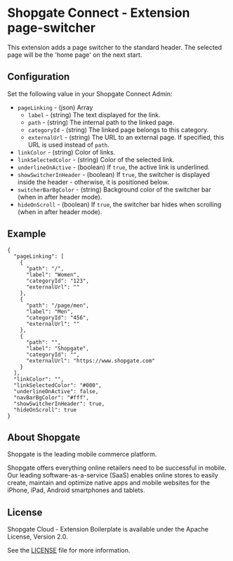# Shopgate Connect - Extension page-switcher

This extension adds a page switcher to the standard header. The selected page will be the 'home page' on the next start.

## Configuration

Set the following value in your Shopgate Connect Admin:

  * `pageLinking` - (json) Array
    * `label` - (string) The text displayed for the link.
    * `path` - (string) The internal path to the linked page.
    * `categoryId` - (string) The linked page belongs to this category.
    * `externalUrl` - (string) The URL to an external page. If specified, this URL is used instead of `path`.
  * `linkColor` - (string) Color of links.
  * `linkSelectedColor` - (string) Color of the selected link.
  * `underlineOnActive` - (boolean) If `true`, the active link is underlined.
  * `showSwitcherInHeader` - (boolean) If `true`, the switcher is displayed inside the header - otherwise, it is positioned below.
  * `switcherBarBgColor` - (string) Background color of the switcher bar (when in after header mode).
  * `hideOnScroll` - (boolean) If `true`, the switcher bar hides when scrolling (when in after header mode).

## Example
```
{
  "pageLinking": [
    {
      "path": "/",
      "label": "Women",
      "categoryId": "123",
      "externalUrl": ""
    },
    {
      "path": "/page/men",
      "label": "Men",
      "categoryId": "456",
      "externalUrl": ""
    },
    {
      "path": "",
      "label": "Shopgate",
      "categoryId": "",
      "externalUrl": "https://www.shopgate.com"
    }
  ],
  "linkColor": "",
  "linkSelectedColor": "#000",
  "underlineOnActive": false,
  "navBarBgColor": "#fff",
  "showSwitcherInHeader": true,
  "hideOnScroll": true
}
```

## About Shopgate

Shopgate is the leading mobile commerce platform.

Shopgate offers everything online retailers need to be successful in mobile. Our leading
software-as-a-service (SaaS) enables online stores to easily create, maintain and optimize native
apps and mobile websites for the iPhone, iPad, Android smartphones and tablets.


## License

Shopgate Cloud - Extension Boilerplate is available under the Apache License, Version 2.0.

See the [LICENSE](./LICENSE) file for more information.

